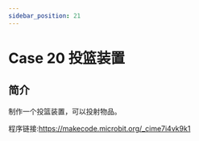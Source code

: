 ```yaml
---
sidebar_position: 21
---
```


# Case 20 投篮装置

## 简介

制作一个投篮装置，可以投射物品。

程序链接:https://makecode.microbit.org/_cime7i4vk9k1
